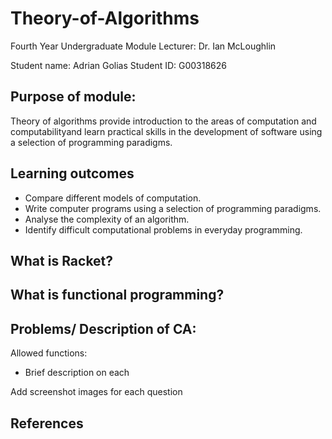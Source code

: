 # Theory-of-Algorithms
Fourth Year Undergraduate Module
Lecturer: Dr. Ian McLoughlin

Student name: Adrian Golias
Student ID: G00318626

## Purpose of module:
Theory of algorithms provide introduction to the areas of computation and computabilityand learn practical skills in the development of software using a selection of programming paradigms.

## Learning outcomes
* Compare different models of computation.
* Write computer programs using a selection of programming paradigms.
* Analyse the complexity of an algorithm.
* Identify difficult computational problems in everyday programming.

## What is Racket?

## What is functional programming?

## Problems/ Description of CA:
Allowed functions:
+ Brief description on each

Add screenshot images for each question

## References
